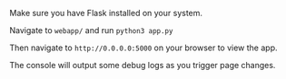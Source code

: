 Make sure you have Flask installed on your system.

Navigate to `webapp/` and run `python3 app.py`

Then navigate to `http://0.0.0.0:5000` on your browser to view the app.

The console will output some debug logs as you trigger page changes.
